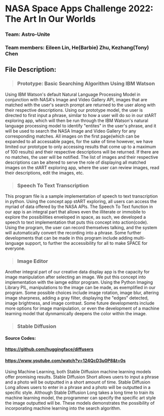 # NASA Space Apps Challenge 2022: The Art In Our Worlds

### Team: Astro-Unite ###

### Team members: Eileen Lin, He(Barbie) Zhu, Kezhang(Tony) Chen ###


## File Description: ##

> ### Prototype: Basic Searching Algorithm Using IBM Watson ###

Using IBM Watson's default Natural Language Processing Model in conjunction with NASA's Image and Video Gallery API, images that are matched with the user's search prompt are returned to the user along with their respective descriptions. Using our prototype model, the user is directed to first input a phrase, similar to how a user will do so in our stART exploring app, which will then be run through the IBM Watson's natural language processing model to identify "entites" in the user's phrase, and it will be used to search the NASA Image and Video Gallery for any corresponding matches. All images on the first page(which can be expanded to all accessable pages, for the sake of time however, we have limited our prototype to only accessing results that come up to a maximum of 100 results) and their respective descriptions will be returned. If there are no matches, the user will be notified. The list of images and their respective descriptions can be altered to serve the role of displaying all matched images on the stART exploring app, where the user can review images, read their descriptions, edit the images, etc.

> ### Speech To Text Transcription ###

This program file is a sample implementation of speech to text transcription in python. Using the concept app stART exploring, all users can access the myriad of data offered by the NASA APIs. The Speech To Text function in our app is an integral part that allows even the illiterate or immobile to explore the possibilities enveloped in space, as such, we developed a speech to text implementation that puts this concept into action(code). Using the program, the user can record themselves talking, and the system will automatically convert the recording into a phrase. Some further developments that can be made in this program include adding multi-language support, to further the accessibility for all to make SPACE for everyone.

> ### Image Editor ###

Another integral part of our creative data display app is the capacity for image manipulation after selecting an image. We put this concept into implementation with the iamge editor program. Using the Python Imaging Library PIL, manipulations to the image can be made, as exemplified in our program. Some possible choices include image rotation, image blur, altering image sharpness, adding a gray filter, displaying the "edges" detected, image brightness, and image contrast. Some future developments include more options for image manipulation, or even the development of a machine learning model that dynmamically deepens the color within the image.

> ### Stable Diffusion  ###

#### Source Codes: ####
#### https://github.com/huggingface/diffusers #####
#### https://www.youtube.com/watch?v=124QcD3u0P8&t=0s #####
Using Machine Learning, both Stable Diffusion machine learning models offer promising results. Stable Diffusion Short allows users to input a phrase and a photo will be outputted in a short amount of time. Stable Diffusion Long allows users to enter in a phrase and a photo will be outputted in a specific style. Although Stable Diffusion Long takes a long time to train its machine learning model, the programmer can specify the specific art style the image outputted will be. These models demonstrates the possibility of incorporating machine learning into the search algorithm.
